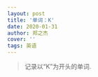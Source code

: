 ```yaml
---
layout: post
title: '单词：K'
date: 2020-01-31
author: 郑之杰
cover: ''
tags: 英语
---
```


> 记录以“K”为开头的单词.






